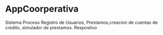 # AppCoorperativa
Sistema Proceso Registro de Usuarios, Prestamos,creacion de cuentas de credito, simulador de prestamos. Respositvo
